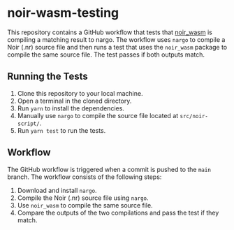 # noir-wasm-testing

This repository contains a GitHub workflow that tests that [noir_wasm](https://github.com/noir-lang/noir_wasm) is compiling a matching result to nargo. The workflow uses `nargo` to compile a Noir (.nr) source file and then runs a test that uses the `noir_wasm` package to compile the same source file. The test passes if both outputs match.

## Running the Tests

1. Clone this repository to your local machine.
2. Open a terminal in the cloned directory.
3. Run `yarn` to install the dependencies.
4. Manually use `nargo` to compile the source file located at `src/noir-script/`.
5. Run `yarn test` to run the tests.

## Workflow

The GitHub workflow is triggered when a commit is pushed to the `main` branch. The workflow consists of the following steps:

1. Download and install `nargo`.
2. Compile the Noir (.nr) source file using `nargo`.
3. Use `noir_wasm` to compile the same source file.
4. Compare the outputs of the two compilations and pass the test if they match.
